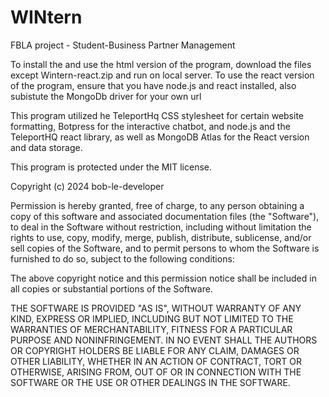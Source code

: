 # WINtern
FBLA project - Student-Business Partner Management

To install the and use the html version of the program, download the files except Wintern-react.zip and run on local server.
To use the react version of the program, ensure that you have node.js and react installed, also subistute the MongoDb driver for your own url

This program utilized he TeleportHq CSS stylesheet for certain website formatting, Botpress for the interactive chatbot, and node.js and the TeleportHQ react library, as well as MongoDB Atlas for the React version and data storage. 

This program is protected under the MIT license.

Copyright (c) 2024 bob-le-developer

Permission is hereby granted, free of charge, to any person obtaining a copy
of this software and associated documentation files (the "Software"), to deal
in the Software without restriction, including without limitation the rights
to use, copy, modify, merge, publish, distribute, sublicense, and/or sell
copies of the Software, and to permit persons to whom the Software is
furnished to do so, subject to the following conditions:

The above copyright notice and this permission notice shall be included in all
copies or substantial portions of the Software.

THE SOFTWARE IS PROVIDED "AS IS", WITHOUT WARRANTY OF ANY KIND, EXPRESS OR
IMPLIED, INCLUDING BUT NOT LIMITED TO THE WARRANTIES OF MERCHANTABILITY,
FITNESS FOR A PARTICULAR PURPOSE AND NONINFRINGEMENT. IN NO EVENT SHALL THE
AUTHORS OR COPYRIGHT HOLDERS BE LIABLE FOR ANY CLAIM, DAMAGES OR OTHER
LIABILITY, WHETHER IN AN ACTION OF CONTRACT, TORT OR OTHERWISE, ARISING FROM,
OUT OF OR IN CONNECTION WITH THE SOFTWARE OR THE USE OR OTHER DEALINGS IN THE
SOFTWARE.
